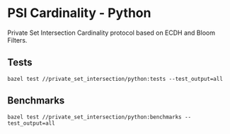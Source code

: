 # PSI Cardinality - Python

Private Set Intersection Cardinality protocol based on ECDH and Bloom Filters.

## Tests
```
bazel test //private_set_intersection/python:tests --test_output=all
```

## Benchmarks
```
bazel test //private_set_intersection/python:benchmarks --test_output=all
```
